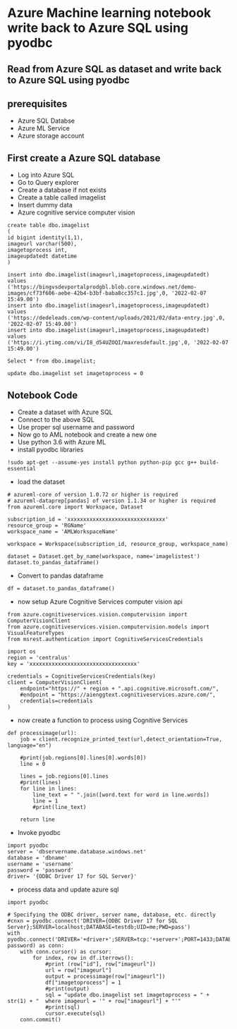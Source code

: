 # Azure Machine learning notebook write back to Azure SQL using pyodbc

## Read from Azure SQL as dataset and write back to Azure SQL using pyodbc

## prerequisites

- Azure SQL Databse
- Azure ML Service
- Azure storage account

## First create a Azure SQL database

- Log into Azure SQL
- Go to Query explorer
- Create a database if not exists
- Create a table called imagelist
- Insert dummy data
- Azure cognitive service computer vision

```
create table dbo.imagelist
(
id bigint identity(1,1),
imageurl varchar(500),
imagetoprocess int,
imageupdatedt datetime
)

insert into dbo.imagelist(imageurl,imagetoprocess,imageupdatedt) values 
('https://bingvsdevportalprodgbl.blob.core.windows.net/demo-images/cf73f606-aebe-42b4-b3bf-baba8cc357c1.jpg',0, '2022-02-07 15:49.00')
insert into dbo.imagelist(imageurl,imagetoprocess,imageupdatedt) values 
('https://dedeleads.com/wp-content/uploads/2021/02/data-entry.jpg',0, '2022-02-07 15:49.00')
insert into dbo.imagelist(imageurl,imagetoprocess,imageupdatedt) values 
('https://i.ytimg.com/vi/I8_d54UZOQI/maxresdefault.jpg',0, '2022-02-07 15:49.00')

Select * from dbo.imagelist;

update dbo.imagelist set imagetoprocess = 0
```

## Notebook Code

- Create a dataset with Azure SQL
- Connect to the above SQL
- Use proper sql username and password
- Now go to AML notebook and create a new one
- Use python 3.6 with Azure ML
- install pyodbc libraries

```
!sudo apt-get --assume-yes install python python-pip gcc g++ build-essential
```

- load the dataset

```
# azureml-core of version 1.0.72 or higher is required
# azureml-dataprep[pandas] of version 1.1.34 or higher is required
from azureml.core import Workspace, Dataset

subscription_id = 'xxxxxxxxxxxxxxxxxxxxxxxxxxxxxxx'
resource_group = 'RGName'
workspace_name = 'AMLWorkspaceName'

workspace = Workspace(subscription_id, resource_group, workspace_name)

dataset = Dataset.get_by_name(workspace, name='imagelistest')
dataset.to_pandas_dataframe()
```

- Convert to pandas dataframe

```
df = dataset.to_pandas_dataframe()
```

- now setup Azure Cognitive Services computer vision api

```
from azure.cognitiveservices.vision.computervision import ComputerVisionClient
from azure.cognitiveservices.vision.computervision.models import VisualFeatureTypes
from msrest.authentication import CognitiveServicesCredentials

import os
region = 'centralus'
key = 'xxxxxxxxxxxxxxxxxxxxxxxxxxxxxxxxxx'

credentials = CognitiveServicesCredentials(key)
client = ComputerVisionClient(
    endpoint="https://" + region + ".api.cognitive.microsoft.com/",
    #endpoint = "https://aienggtext.cognitiveservices.azure.com/",
    credentials=credentials
)
```

- now create a function to process using Cognitive Services

```
def processimage(url):
    job = client.recognize_printed_text(url,detect_orientation=True, language="en")

    #print(job.regions[0].lines[0].words[0])
    line = 0

    lines = job.regions[0].lines
    #print(lines)
    for line in lines:
        line_text = " ".join([word.text for word in line.words])
        line = 1
        #print(line_text)
    
    return line
```

- Invoke pyodbc

```
import pyodbc
server = 'dbservername.database.windows.net'
database = 'dbname'
username = 'username'
password = 'password'   
driver= '{ODBC Driver 17 for SQL Server}'
```

- process data and update azure sql

```
import pyodbc

# Specifying the ODBC driver, server name, database, etc. directly
#cnxn = pyodbc.connect('DRIVER={ODBC Driver 17 for SQL Server};SERVER=localhost;DATABASE=testdb;UID=me;PWD=pass')
with pyodbc.connect('DRIVER='+driver+';SERVER=tcp:'+server+';PORT=1433;DATABASE='+database+';UID='+username+';PWD='+ password) as conn:
    with conn.cursor() as cursor:
        for index, row in df.iterrows():
            #print (row["id"], row["imageurl"])
            url = row["imageurl"]
            output = processimage(row["imageurl"])
            df["imagetoprocess"] = 1
            #print(output)
            sql = "update dbo.imagelist set imagetoprocess = " + str(1) + "  where imageurl = '" + row["imageurl"] + "'"
            #print(sql)
            cursor.execute(sql)
    conn.commit()
```